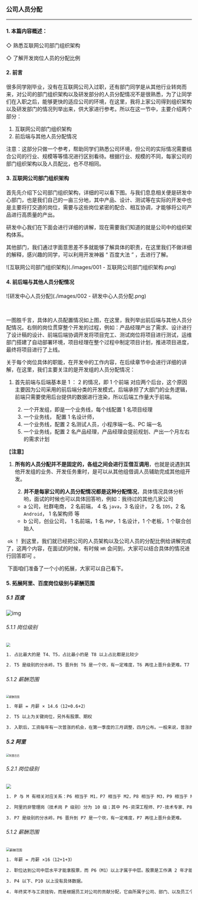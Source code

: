 ### 公司人员分配

---

#### 1. 本篇内容概述：



◇   熟悉互联网公司部门组织架构

◇   了解开发岗位人员的分配比例



#### 2. 前言

​		很多同学刚毕业，没有在互联网公司入过职，还有部门同学是从其他行业转岗而来，对公司的部门组织架构以及研发部分的人员分配情况不是很熟悉，为了让同学们在入职之后，能够更快的适应公司的环境，在这里，我将上家公司得到组织架构以及研发部门的情况列举出来，供大家进行参考。所以在这一节中，主要介绍两个部分：

1.  互联网公司部门组织架构
2.  前后端与其他人员分配情况



注意：这部分只做一个参考，帮助同学们熟悉公司环境，但公司的实际情况需要结合公司的行业、规模等等情况进行区别看待。根据行业、规模的不同，每家公司的部门组织架构以及人员配比，也不尽相同。





#### 3. 互联网公司部门组织架构

​		首先先介绍下公司部门组织架构，详细的可以看下图。与我们息息相关便是研发中心部门，也是我们自己的一亩三分地，其中产品、设计、测试等在实际的开发中也是主要将打交道的岗位，需要与这些岗位紧密的配合、相互协调，才能够将公司产品进行高质量的产出。

​		研发中心我们在下面会进行详细的讲解，现在需要我们知道的就是公司中的组织架构体系。

​		其他部门，我们通过字面意思差不多就能够了解具体的职责，在这里我们不做详细的解释，感兴趣的同学，可以利用开发神器 “ 百度大法 ” ，去进行了解。

![互联网公司部门组织架构](./images/001 - 互联网公司部门组织架构.png)





#### 4. 前后端与其他人员分配情况

![研发中心人员分配](./images/002 - 研发中心人员分配.png)

​		

一图胜千言，具体的人员配置情况如上图，在这里，我列举出前后端与其他人员分配情况。右侧的岗位贯穿整个开发的过程，例如：产品经理产出了需求、设计进行了设计稿的设计、前端后端协调开发将项目完工、测试岗位将项目进行测试，运维部门搭建了自动部署环境，项目经理在整个过程中制定项目计划，推进项目进度，最终将项目进行了上线。

​		关于每个岗位具体的职能，在开发中的工作内容，在后续章节中会进行详细的讲解，在这里，我们主要关注的是开发组的人员分配情况：

1. 首先前端与后端基本是  1 ： 2 的情况，即 1 个前端 对应两个后台，这个原因主要因为公司采用的前后端分类的开发模式，后端承担了大部门的业务逻辑，前端只需要使用后台提供的数据进行渲染，所以后端工作量大于前端。

 	2.   一个开发组，即是一个业务线，每个线配置 1 名项目经理
 	3.   一个业务线， 配置 1 名设计师，
 	4.   一个业务线，配置 2 名测试人员，小程序端一名、PC 端一名
 	5.   一个业务线，配置 2 名产品经理，产品经理会提前规划、产出一个月左右的需求计划



【**注意**】

1. **所有的人员分配并不是固定的，各组之间会进行互借互调用**，也就是说遇到其他开发组的业务、开发任务重时，是可以从其他组借调人员辅助完成其他组开发。

 	2.  **并不是每家公司的人员分配情况都是这种分配情况**，具体情况具体分析哟，面试的时候也可以具体回答哟，例如：我待过的其他几家公司
     - a 公司，社群电商， 2 名前端， 4 名 `java`，3 名设计， 2 名 `IOS`，2 名 `Android`， 1 名架构师 等
     - b 公司，创业公司， 1 名前端，1 名 `PHP`，1 名设计，1  个老板，1 个联合创始人



​		`ok` ！ 到这里，我们就已经把公司的人员架构以及公司人员的分配比例给讲解完成了，这两个内容，在面试的时候，有时候 `HR` 会问到，大家可以结合具体的情况进行回答即可 。



​		下面咱们准备了一个小的拓展，大家可以自己看下。



#### 5.  拓展阿里、百度岗位级别与薪酬范围

##### 5.1 百度

![img](https://www.baidu.com/img/bd_logo1.png)

###### 5.1.1 岗位级别

<img src="./images/003 - 岗位级别.png" style="zoom: 67%;" />

```html
1. 占比最大的是 T4、T5，占比最小的是 T8 以上占比都是比较少

2. T5 是级别的分水岭，T5 晋升到 T6 是一个坎，有一定难度，T6 再往上晋升会更难。T7 以上一般就不做 coding 了
```





###### 5.1.2 薪酬范围

<img src="./images/004 - 薪酬范围.png" alt="薪酬范围" style="zoom: 50%;" />

```html
1. 年薪 = 月薪 × 14.6（12+0.6+2）

2. T5 以上为关键岗位，另外有股票、期权

3. 入职后，工资每年有一次普涨的机会，在第一季度的三月调整，四月公布。一般来说，普涨的幅度在 15%
```



##### 5.2 阿里

<img src="./images/005 - 阿里巴巴.png" alt="阿里巴巴" style="zoom: 50%;" />

###### 5.2.1 岗位级别

<img src="./images/006 - 岗位级别.png" style="zoom:80%;" />

```html
1. P 与 M 有相关对应关系：P6 相当于 M1，P7 相当于 M2，P8 相当于 M3，P9 相当于 M4，P10 相当于 M5，以此类推。

2. 阿里的非管理岗（技术岗 P 级别）分为 10 级；其中 P6-资深工程师、P7-技术专家、P8-高级专家的需求量最大，也是阿里占比最大的级别中段。

3. P7 是级别的分水岭，P6 晋升到 P7 是一个坎，有一定难度，P7 再往上晋升会更难。
```



###### 5.1.2 薪酬范围

<img src="./images/007 - 薪酬范围.png" alt="薪酬范围" style="zoom:60%;" />

```html
1. 年薪 = 月薪 ×16（12+1+3）

2. 职位达到公司中层水平才能拿股票，而 P6（M1）以上才属于中层。股票是工作满 2 年才能开始拿，满两年可以拿 50％，第 3 年 25%，第 4 年 25%，4 年拿完。

3. P4 以下、P10 以上没有具体数据。

4. 年终奖不与工资挂钩，而是根据员工对公司的贡献分配，它由所属子公司、部门、以及员工个人的绩效所决定，一般是 0-6 个月薪资，90%人可拿到 3 个月。
```

